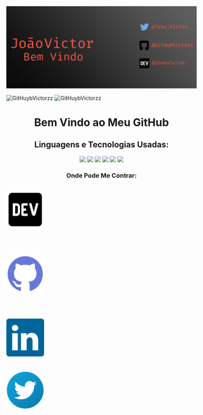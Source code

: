 <img src="img/banner.png"/>

![GitHuybVictorzz](https://github-readme-stats.vercel.app/api?username=GitHubVictorzz&theme=dark&show_icons=true)
![GitHuybVictorzz](https://github-readme-stats.vercel.app/api/top-langs/?username=GitHubVictorzz&theme=dark&langs_count=8)

<h1 align="center">
	Bem Vindo ao Meu GitHub
</h1>

<h2 align="center">
	Linguagens e Tecnologias Usadas:
</h2>

<p align="center">
	<img src="https://img.shields.io/badge/html5%20-%23E34F26.svg?&style=for-the-badge&logo=html5&logoColor=white" />
	<img src="https://img.shields.io/badge/css3%20-%231572B6.svg?&style=for-the-badge&logo=css3&logoColor=white" />
	<img src="https://img.shields.io/badge/javascript%20-%23323330.svg?&style=for-the-badge&logo=javascript&logoColor=%23F7DF1E" />
	<img src="https://img.shields.io/badge/git%20-%23F05033.svg?&style=for-the-badge&logo=git&logoColor=white" />
	<img src="https://img.shields.io/badge/github%20-%23121011.svg?&style=for-the-badge&logo=github&logoColor=white" />
	<img src="https://img.shields.io/badge/node.js%20-%2343853D.svg?&style=for-the-badge&logo=node.js&logoColor=white" />
</p>

<h3 align="center">
	Onde Pode Me Contrar:
</h3>

<p align="center">
	<h2><a href="https://dev.to/joaovictor"><img src="img/dev.svg"/></a></h2>
	<br>
	<h2><a href="https://github.com/GitHubVictorzz"><img src="img/github.svg"/></a></h2>
	<br>
	<h2><a href="#EM PRODUÇÃO"><img src="img/linkdin.svg"/></a></h2>
	<br>
	<a href="https://twitter.com/Joao_Victorzz"><img src="img/twitter.svg"/></a>
	<br>
</p>
